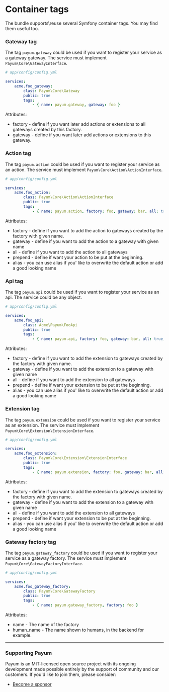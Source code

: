 # Container tags

The bundle supports\reuse several Symfony container tags. You may find them useful too.

### Gateway tag

The tag `payum.gateway` could be used if you want to register your service as a gateway gateway. The service must implement `Payum\Core\GatewayInterface`.

```yaml
# app/config/config.yml

services:
    acme.foo_gateway:
        class: Payum\Core\Gateway
        public: true
        tags:
            - { name: payum.gateway, gateway: foo }
```

Attributes:

* factory - define if you want later add actions or extensions to all gateways created by this factory.
* gateway - define if you want later add actions or extensions to this gateway.

### Action tag

The tag `payum.action` could be used if you want to register your service as an action. The service must implement `Payum\Core\Action\ActionInterface`.

```yaml
# app/config/config.yml

services:
    acme.foo_action:
        class: Payum\Core\Action\ActionInterface
        public: true
        tags:
            - { name: payum.action, factory: foo, gateway: bar, all: true, alias: foo, prepend: false }
```

Attributes:

* factory - define if you want to add the action to gateways created by the factory with given name.
* gateway - define if you want to add the action to a gateway with given name
* all - define if you want to add the action to all gateways
* prepend - define if want your action to be put at the beginning.
* alias - you can use alias if you' like to overwrite the default action or add a good looking name

### Api tag

The tag `payum.api` could be used if you want to register your service as an api. The service could be any object.

```yaml
# app/config/config.yml

services:
    acme.foo_api:
        class: Acme\Payum\FooApi
        public: true
        tags:
            - { name: payum.api, factory: foo, gateway: bar, all: true, alias: foo, prepend: false }
```

Attributes:

* factory - define if you want to add the extension to gateways created by the factory with given name.
* gateway - define if you want to add the extension to a gateway with given name
* all - define if you want to add the extension to all gateways
* prepend - define if want your extension to be put at the beginning.
* alias - you can use alias if you' like to overwrite the default action or add a good looking name

### Extension tag

The tag `payum.extension` could be used if you want to register your service as an extension. The service must implement `Payum\Core\Extension\ExtensionInterface`.

```yaml
# app/config/config.yml

services:
    acme.foo_extension:
        class: Payum\Core\Extension\ExtensionInterface
        public: true
        tags:
            - { name: payum.extension, factory: foo, gateway: bar, all: true, alias: foo, prepend: false }
```

Attributes:

* factory - define if you want to add the extension to gateways created by the factory with given name.
* gateway - define if you want to add the extension to a gateway with given name
* all - define if you want to add the extension to all gateways
* prepend - define if want your extension to be put at the beginning.
* alias - you can use alias if you' like to overwrite the default action or add a good looking name

### Gateway factory tag

The tag `payum.gateway_factory` could be used if you want to register your service as a gateway factory. The service must implement `Payum\Core\GatewayFactoryInterface`.

```yaml
# app/config/config.yml

services:
    acme.foo_gateway_factory:
        class: Payum\Core\GatewayFactory
        public: true
        tags:
            - { name: payum.gateway_factory, factory: foo }
```

Attributes:

* name - The name of the factory
* human\_name - The name shown to humans, in the backend for example.

***

### Supporting Payum

Payum is an MIT-licensed open source project with its ongoing development made possible entirely by the support of community and our customers. If you'd like to join them, please consider:

* [Become a sponsor](https://github.com/sponsors/Payum)
